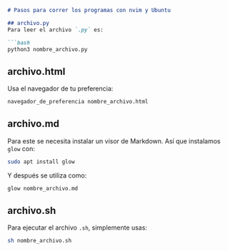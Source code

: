 
```markdown
# Pasos para correr los programas con nvim y Ubuntu

## archivo.py
Para leer el archivo `.py` es:

```bash
python3 nombre_archivo.py
```

## archivo.html
Usa el navegador de tu preferencia:

```bash
navegador_de_preferencia nombre_archivo.html
```

## archivo.md
Para este se necesita instalar un visor de Markdown. Así que instalamos `glow` con:

```bash
sudo apt install glow
```

Y después se utiliza como:

```bash
glow nombre_archivo.md
```

## archivo.sh
Para ejecutar el archivo `.sh`, simplemente usas:

```bash
sh nombre_archivo.sh
```
```
